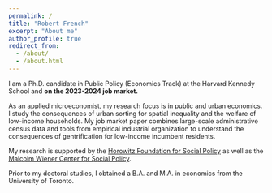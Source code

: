 ```yaml
---
permalink: /
title: "Robert French"
excerpt: "About me"
author_profile: true
redirect_from: 
  - /about/
  - /about.html
---
```


<span style ="font-size:.9em;"> I am a Ph.D. candidate in Public Policy (Economics Track) at the Harvard Kennedy School and **on the 2023-2024 job market.**  </span>  

<span style ="font-size:.9em;"> As an applied microeconomist, my research focus is in public and urban economics. I study the consequences of urban sorting for spatial inequality and the welfare of low-income households. My job market paper combines large-scale administrative census data and tools from empirical industrial organization to understand the consequences of gentrification for low-income incumbent residents.  </span>   

<span style ="font-size:.9em;"> My research is supported by the [Horowitz Foundation for Social Policy](https://www.horowitz-foundation.org/) as well as the [Malcolm Wiener Center for Social Policy](https://www.hks.harvard.edu/centers/wiener).  </span>   

<span style ="font-size:.9em;"> Prior to my doctoral studies, I obtained a B.A. and M.A. in economics from the University of Toronto.  </span>   
